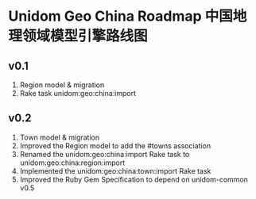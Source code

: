 # Unidom Geo China Roadmap 中国地理领域模型引擎路线图

## v0.1
1. Region model & migration
2. Rake task unidom:geo:china:import

## v0.2
1. Town model & migration
2. Improved the Region model to add the #towns association
3. Renamed the unidom:geo:china:import Rake task to unidom:geo:china:region:import
4. Implemented the unidom:geo:china:town:import Rake task
5. Improved the Ruby Gem Specification to depend on unidom-common v0.5
